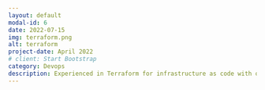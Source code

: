 ```yaml
---
layout: default
modal-id: 6
date: 2022-07-15
img: terraform.png
alt: terraform
project-date: April 2022
# client: Start Bootstrap
category: Devops
description: Experienced in Terraform for infrastructure as code with over 1 year of hands-on experience. Strong understanding of Terraform modules, providers, and state management. Skilled in using Terraform to provision and manage infrastructure resources on multiple cloud platforms such as AWS, GCP, and Azure. Adept at using Terraform in a team environment, utilizing features such as workspaces and remote state. Familiar with best practices for security and efficiency in Terraform, including using version control and modules for reusable code.
---
```

